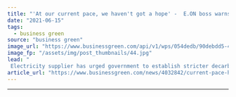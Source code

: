 ```yaml
---
title: "'At our current pace, we haven't got a hope' -  E.ON boss warns UK is off track to meet net zero target"
date: "2021-06-15"
tags: 
  - business green
source: "business green"
image_url: "https://www.businessgreen.com/api/v1/wps/054dedb/90debdd5-4cae-4ab4-814f-13287728fca1/9/bowbeat-350x250-185x114.jpg"
image_fp: "/assets/img/post_thumbnails/44.jpg"
lead: "
 Electricity supplier has urged government to establish stricter decarbonisation policies that can put UK on track to meeting climate goals ..."
article_url: "https://www.businessgreen.com/news/4032842/current-pace-haven-hope-boss-warns-uk-track-meet-net-zero-target"
---
```


---
